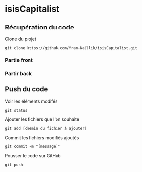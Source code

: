 # isisCapitalist

## Récupération du code

Clone du projet 
```
git clone https://github.com/Yram-Naillik/isisCapitalist.git
```

### Partie front


### Partir back

## Push du code

Voir les éléments modifés
```
git status
```
Ajouter les fichiers que l'on souhaite 
```
git add [chemin du fichier à ajouter]
```
Commit les fichiers modifiés ajoutés
```
git commit -m "[message]"
```
Pousser le code sur GitHub
```
git push
```
